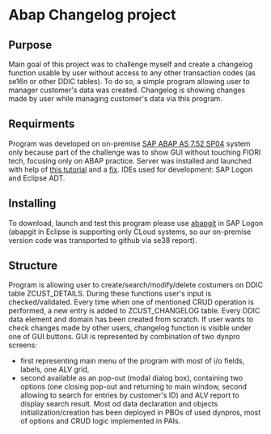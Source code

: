 # Abap Changelog project

## Purpose
Main goal of this project was to challenge myself and create a changelog function usable by user without access to any other transaction codes (as se16n or other DDIC tables).
To do so, a simple program allowing user to manager customer's data was created. Changelog is showing changes made by user while managing customer's data via this program.


## Requirments
Program was developed on on-premise [SAP ABAP AS 7.52 SP04](https://developers.sap.com/trials-downloads.html?search=7.52) system only because part of the challenge was to show GUI without touching FIORI tech, focusing only on ABAP practice. Server was installed and launched with help of [this tutorial](https://abapacademy.com/blog/how-to-install-free-sap-system/) and a [fix](https://community.sap.com/t5/technology-blogs-by-members/adjusting-installer-script-for-sap-netweaver-dev-edition-for-distros-with/ba-p/13492318).
IDEs used for development: SAP Logon and Eclipse ADT. 


## Installing
To download, launch and test this program please use [abapgit](https://docs.abapgit.org/) in SAP Logon (abapgit in Eclipse is supporting only CLoud systems, so our on-premise version code was transported to github via se38 report). 


## Structure
Program is allowing user to create/search/modify/delete costumers on DDIC table ZCUST_DETAILS. During these functions user's input is checked/validated.
Every time when one of mentioned CRUD operation is performed, a new entry is added to ZCUST_CHANGELOG table. Every DDIC data element and domain has been created from scratch.
If user wants to check changes made by other users, changelog function is visible under one of GUI buttons. 
GUI is represented by combination of two dynpro screens:
- first representing main menu of the program with most of i/o fields, labels, one ALV grid,
- second available as an pop-out (modal dialog box), containing two options (one closing pop-out and returning to main window, second allowing to search for entries by customer's ID) and ALV report to display search result.
Most od data declaration and objects initialization/creation has been deployed in PBOs of used dynpros, most of options and CRUD logic implemented in PAIs.








